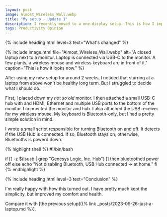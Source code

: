 ```yaml
---
layout: post
image: Almost_Wireless_Wall.webp
title: "My setup - Update 1"
description: I recently moved to a one-display setup. This is how I improved it to be healthier.
tags: Productivity Opinion
---
```


{% include heading.html level=3 text="What's changed" %}

{% include image.html file="Almost_Wireless_Wall.webp" alt="A closed laptop next to a monitor. Laptop is connected via USB-C to the monitor. A few plants, a wireless mouse and wireless keyboard are in front of it." caption="This is how it looks now." %}

After using my new setup for around 2 weeks, I noticed that starring at a laptop from above won't be healthy long term. But I struggled to decide what I should do.

First, I placed down my *not so old* monitor. I then attached a small USB-C hub with and HDMI, Ethernet and multiple USB ports to the bottom of the monitor. I connected the monitor and hub. I also attached the USB receiver for my wireless mouse. My keyboard is Bluetooth-only, but I had a pretty simple solution in mind.

I wrote a small script responsible for turning Bluetooth on and off. It detects if the USB Hub is connected. If so, Bluetooth stays on, otherwise, Bluetooths is powerd down.

{% highlight shell %}
#!/bin/bash

if [[ -z $(lsusb | grep "Genesys Logic, Inc. Hub") ]]
then
    bluetoothctl power off
else
    echo "Not disabling Bluetooth, USB Hub connected -> at home."
fi
{% endhighlight %}

{% include heading.html level=3 text="Conclusion" %}

I'm really happy with how this turned out. I have pretty much kept the simplicity, but improved my comfort and health.

Compare it with [the previous setup]({% link _posts/2023-09-26-just-a-laptop.md %}).
